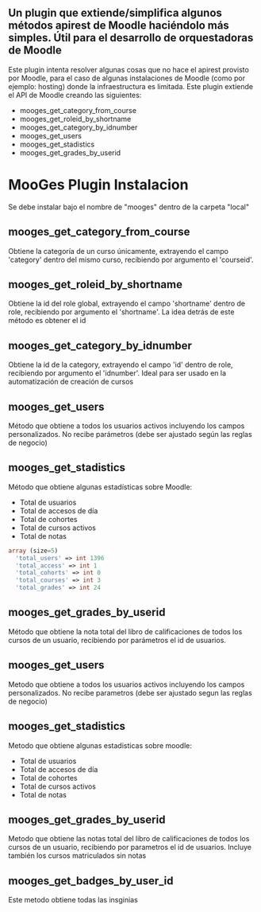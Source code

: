 ## Un plugin que extiende/simplifica algunos métodos apirest de Moodle haciéndolo más simples.  Útil para el desarrollo de orquestadoras de Moodle

Este plugin intenta resolver algunas cosas que no hace el apirest provisto por Moodle, para el caso de algunas instalaciones de Moodle (como por ejemplo: hosting) donde la infraestructura es limitada. Este plugin extiende el API de Moodle creando las siguientes:

- mooges_get_category_from_course
- mooges_get_roleid_by_shortname
- mooges_get_category_by_idnumber
- mooges_get_users
- mooges_get_stadistics
- mooges_get_grades_by_userid

# MooGes Plugin Instalacion
Se debe instalar bajo el nombre de "mooges" dentro de la carpeta "local"

## mooges_get_category_from_course
Obtiene la categoría de un curso únicamente, extrayendo el campo 'category' dentro del mismo curso, recibiendo por argumento el 'courseid'.

## mooges_get_roleid_by_shortname
Obtiene la id del role global, extrayendo el campo 'shortname' dentro de role, recibiendo por argumento el 'shortname'. La idea detrás de este método es obtener el id 

## mooges_get_category_by_idnumber
Obtiene la id de la category, extrayendo el campo 'id' dentro de role, recibiendo por argumento el 'idnumber'. Ideal para ser usado en la automatización de creación de cursos

## mooges_get_users
Método que obtiene a todos los usuarios activos incluyendo los campos personalizados. No recibe parámetros (debe ser ajustado según las reglas de negocio)

## mooges_get_stadistics
Método que obtiene algunas estadísticas sobre Moodle:

- Total de usuarios
- Total de accesos de día
- Total de cohortes
- Total de cursos activos
- Total de notas

```php
array (size=5)
  'total_users' => int 1396
  'total_access' => int 1
  'total_cohorts' => int 0
  'total_courses' => int 3
  'total_grades' => int 24
```

## mooges_get_grades_by_userid
Método que obtiene la nota total del libro de calificaciones de todos los cursos de un usuario, recibiendo por parámetros el id de usuarios.

## mooges_get_users
Metodo que obtiene a todos los usuarios activos incluyendo los campos personalizados. No recibe parametros (debe ser ajustado segun las reglas de negocio)

## mooges_get_stadistics
Metodo que obtiene algunas estadisticas sobre moodle:

- Total de usuarios
- Total de accesos de día
- Total de cohortes
- Total de cursos activos
- Total de notas

## mooges_get_grades_by_userid
Metodo que obtiene las notas total del libro de calificaciones de todos los cursos de un usuario, recibiendo por parametros el id de usuarios. Incluye también los cursos matriculados sin notas

## mooges_get_badges_by_user_id
Este metodo obtiene todas las insginias
